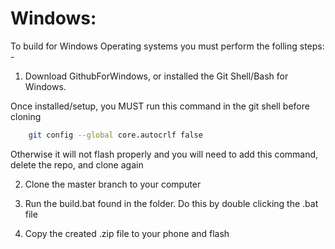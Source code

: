 # Windows:

To build for Windows Operating systems you must perform the folling steps: -

1. Download GithubForWindows, or installed the Git Shell/Bash for Windows. 

Once installed/setup, you MUST run this command in the git shell before cloning

```bash	
	git config --global core.autocrlf false
```

Otherwise it will not flash properly and you will need to add this command, delete the repo, and clone again

2. Clone the master branch to your computer

3. Run the build.bat found in the folder. Do this by double clicking the .bat file

4. Copy the created .zip file to your phone and flash